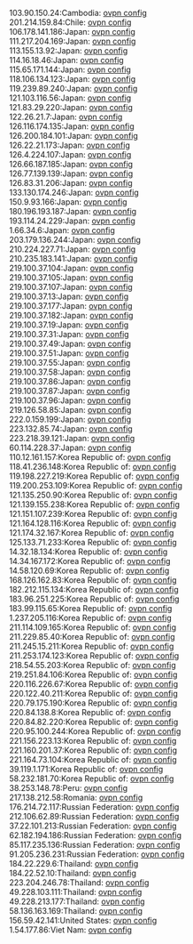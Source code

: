 103.90.150.24:Cambodia: [ovpn config](vpn/103_90_150_24.ovpn)  
201.214.159.84:Chile: [ovpn config](vpn/201_214_159_84.ovpn)  
106.178.141.186:Japan: [ovpn config](vpn/106_178_141_186.ovpn)  
111.217.204.169:Japan: [ovpn config](vpn/111_217_204_169.ovpn)  
113.155.13.92:Japan: [ovpn config](vpn/113_155_13_92.ovpn)  
114.16.18.46:Japan: [ovpn config](vpn/114_16_18_46.ovpn)  
115.65.171.144:Japan: [ovpn config](vpn/115_65_171_144.ovpn)  
118.106.134.123:Japan: [ovpn config](vpn/118_106_134_123.ovpn)  
119.239.89.240:Japan: [ovpn config](vpn/119_239_89_240.ovpn)  
121.103.116.56:Japan: [ovpn config](vpn/121_103_116_56.ovpn)  
121.83.29.220:Japan: [ovpn config](vpn/121_83_29_220.ovpn)  
122.26.21.7:Japan: [ovpn config](vpn/122_26_21_7.ovpn)  
126.116.174.135:Japan: [ovpn config](vpn/126_116_174_135.ovpn)  
126.200.184.101:Japan: [ovpn config](vpn/126_200_184_101.ovpn)  
126.22.21.173:Japan: [ovpn config](vpn/126_22_21_173.ovpn)  
126.4.224.107:Japan: [ovpn config](vpn/126_4_224_107.ovpn)  
126.66.187.185:Japan: [ovpn config](vpn/126_66_187_185.ovpn)  
126.77.139.139:Japan: [ovpn config](vpn/126_77_139_139.ovpn)  
126.83.31.206:Japan: [ovpn config](vpn/126_83_31_206.ovpn)  
133.130.174.246:Japan: [ovpn config](vpn/133_130_174_246.ovpn)  
150.9.93.166:Japan: [ovpn config](vpn/150_9_93_166.ovpn)  
180.196.193.187:Japan: [ovpn config](vpn/180_196_193_187.ovpn)  
193.114.24.229:Japan: [ovpn config](vpn/193_114_24_229.ovpn)  
1.66.34.6:Japan: [ovpn config](vpn/1_66_34_6.ovpn)  
203.179.136.244:Japan: [ovpn config](vpn/203_179_136_244.ovpn)  
210.224.227.71:Japan: [ovpn config](vpn/210_224_227_71.ovpn)  
210.235.183.141:Japan: [ovpn config](vpn/210_235_183_141.ovpn)  
219.100.37.104:Japan: [ovpn config](vpn/219_100_37_104.ovpn)  
219.100.37.105:Japan: [ovpn config](vpn/219_100_37_105.ovpn)  
219.100.37.107:Japan: [ovpn config](vpn/219_100_37_107.ovpn)  
219.100.37.13:Japan: [ovpn config](vpn/219_100_37_13.ovpn)  
219.100.37.177:Japan: [ovpn config](vpn/219_100_37_177.ovpn)  
219.100.37.182:Japan: [ovpn config](vpn/219_100_37_182.ovpn)  
219.100.37.19:Japan: [ovpn config](vpn/219_100_37_19.ovpn)  
219.100.37.31:Japan: [ovpn config](vpn/219_100_37_31.ovpn)  
219.100.37.49:Japan: [ovpn config](vpn/219_100_37_49.ovpn)  
219.100.37.51:Japan: [ovpn config](vpn/219_100_37_51.ovpn)  
219.100.37.55:Japan: [ovpn config](vpn/219_100_37_55.ovpn)  
219.100.37.58:Japan: [ovpn config](vpn/219_100_37_58.ovpn)  
219.100.37.86:Japan: [ovpn config](vpn/219_100_37_86.ovpn)  
219.100.37.87:Japan: [ovpn config](vpn/219_100_37_87.ovpn)  
219.100.37.96:Japan: [ovpn config](vpn/219_100_37_96.ovpn)  
219.126.58.85:Japan: [ovpn config](vpn/219_126_58_85.ovpn)  
222.0.159.199:Japan: [ovpn config](vpn/222_0_159_199.ovpn)  
223.132.85.74:Japan: [ovpn config](vpn/223_132_85_74.ovpn)  
223.218.39.121:Japan: [ovpn config](vpn/223_218_39_121.ovpn)  
60.114.228.37:Japan: [ovpn config](vpn/60_114_228_37.ovpn)  
110.12.161.157:Korea Republic of: [ovpn config](vpn/110_12_161_157.ovpn)  
118.41.236.148:Korea Republic of: [ovpn config](vpn/118_41_236_148.ovpn)  
119.198.227.219:Korea Republic of: [ovpn config](vpn/119_198_227_219.ovpn)  
119.200.253.109:Korea Republic of: [ovpn config](vpn/119_200_253_109.ovpn)  
121.135.250.90:Korea Republic of: [ovpn config](vpn/121_135_250_90.ovpn)  
121.139.155.238:Korea Republic of: [ovpn config](vpn/121_139_155_238.ovpn)  
121.151.107.239:Korea Republic of: [ovpn config](vpn/121_151_107_239.ovpn)  
121.164.128.116:Korea Republic of: [ovpn config](vpn/121_164_128_116.ovpn)  
121.174.32.167:Korea Republic of: [ovpn config](vpn/121_174_32_167.ovpn)  
125.133.71.233:Korea Republic of: [ovpn config](vpn/125_133_71_233.ovpn)  
14.32.18.134:Korea Republic of: [ovpn config](vpn/14_32_18_134.ovpn)  
14.34.167.172:Korea Republic of: [ovpn config](vpn/14_34_167_172.ovpn)  
14.58.120.69:Korea Republic of: [ovpn config](vpn/14_58_120_69.ovpn)  
168.126.162.83:Korea Republic of: [ovpn config](vpn/168_126_162_83.ovpn)  
182.212.115.134:Korea Republic of: [ovpn config](vpn/182_212_115_134.ovpn)  
183.96.251.225:Korea Republic of: [ovpn config](vpn/183_96_251_225.ovpn)  
183.99.115.65:Korea Republic of: [ovpn config](vpn/183_99_115_65.ovpn)  
1.237.205.116:Korea Republic of: [ovpn config](vpn/1_237_205_116.ovpn)  
211.114.109.165:Korea Republic of: [ovpn config](vpn/211_114_109_165.ovpn)  
211.229.85.40:Korea Republic of: [ovpn config](vpn/211_229_85_40.ovpn)  
211.245.15.211:Korea Republic of: [ovpn config](vpn/211_245_15_211.ovpn)  
211.253.174.123:Korea Republic of: [ovpn config](vpn/211_253_174_123.ovpn)  
218.54.55.203:Korea Republic of: [ovpn config](vpn/218_54_55_203.ovpn)  
219.251.84.106:Korea Republic of: [ovpn config](vpn/219_251_84_106.ovpn)  
220.116.226.67:Korea Republic of: [ovpn config](vpn/220_116_226_67.ovpn)  
220.122.40.211:Korea Republic of: [ovpn config](vpn/220_122_40_211.ovpn)  
220.79.175.190:Korea Republic of: [ovpn config](vpn/220_79_175_190.ovpn)  
220.84.138.8:Korea Republic of: [ovpn config](vpn/220_84_138_8.ovpn)  
220.84.82.220:Korea Republic of: [ovpn config](vpn/220_84_82_220.ovpn)  
220.95.100.244:Korea Republic of: [ovpn config](vpn/220_95_100_244.ovpn)  
221.156.223.13:Korea Republic of: [ovpn config](vpn/221_156_223_13.ovpn)  
221.160.201.37:Korea Republic of: [ovpn config](vpn/221_160_201_37.ovpn)  
221.164.73.104:Korea Republic of: [ovpn config](vpn/221_164_73_104.ovpn)  
39.119.1.171:Korea Republic of: [ovpn config](vpn/39_119_1_171.ovpn)  
58.232.181.70:Korea Republic of: [ovpn config](vpn/58_232_181_70.ovpn)  
38.253.148.78:Peru: [ovpn config](vpn/38_253_148_78.ovpn)  
217.138.212.58:Romania: [ovpn config](vpn/217_138_212_58.ovpn)  
176.214.72.117:Russian Federation: [ovpn config](vpn/176_214_72_117.ovpn)  
212.106.62.89:Russian Federation: [ovpn config](vpn/212_106_62_89.ovpn)  
37.22.101.213:Russian Federation: [ovpn config](vpn/37_22_101_213.ovpn)  
62.182.194.186:Russian Federation: [ovpn config](vpn/62_182_194_186.ovpn)  
85.117.235.136:Russian Federation: [ovpn config](vpn/85_117_235_136.ovpn)  
91.205.236.231:Russian Federation: [ovpn config](vpn/91_205_236_231.ovpn)  
184.22.229.6:Thailand: [ovpn config](vpn/184_22_229_6.ovpn)  
184.22.52.10:Thailand: [ovpn config](vpn/184_22_52_10.ovpn)  
223.204.246.78:Thailand: [ovpn config](vpn/223_204_246_78.ovpn)  
49.228.103.111:Thailand: [ovpn config](vpn/49_228_103_111.ovpn)  
49.228.213.177:Thailand: [ovpn config](vpn/49_228_213_177.ovpn)  
58.136.163.169:Thailand: [ovpn config](vpn/58_136_163_169.ovpn)  
156.59.42.141:United States: [ovpn config](vpn/156_59_42_141.ovpn)  
1.54.177.86:Viet Nam: [ovpn config](vpn/1_54_177_86.ovpn)  
